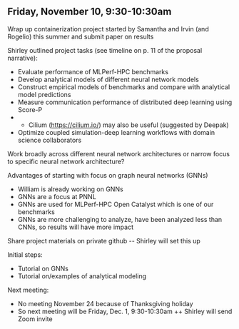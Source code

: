 ## Friday, November 10, 9:30-10:30am

Wrap up containerization project started by Samantha and Irvin (and Rogelio) this summer and submit paper on results

Shirley outlined project tasks (see timeline on p. 11 of the proposal narrative):
+ Evaluate performance of MLPerf-HPC benchmarks
+ Develop analytical models of different neural network models
+ Construct empirical models of benchmarks and compare with analytical model predictions
+ Measure communication performance of distributed deep learning using Score-P
+ + Cilium (https://cilium.io/) may also be useful (suggested by Deepak)
+ Optimize coupled simulation-deep learning workflows with domain science collaborators
  
Work broadly across different neural network architectures or narrow focus to specific neural network architecture?

Advantages of starting with focus on graph neural networks (GNNs) 
+ William is already working on GNNs
+ GNNs are a focus at PNNL
+ GNNs are used for MLPerf-HPC Open Catalyst which is one of our benchmarks
+ GNNs are more challenging to analyze, have been analyzed less than CNNs, so results will have more impact

Share project materials on private github -- Shirley will set this up

Initial steps:
+ Tutorial on GNNs
+ Tutorial on/examples of analytical modeling

Next meeting:
+ No meeting November 24 because of Thanksgiving holiday
+ So next meeting will be Friday, Dec. 1, 9:30-10:30am
  ++ Shirley will send Zoom invite
